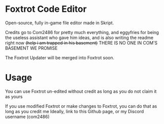 # Foxtrot Code Editor
Open-source, fully in-game file editor made in Skript.

Credits go to Com2486 for pretty much everything, and eggyfries for being the useless assistant who gave him ideas, and is also writing the readme right now ~~(help i am trapped in his basement)~~ THERE IS NO ONE IN COM'S BASEMENT WE PROMISE



The Foxtrot Updater will be merged into Foxtrot soon.



# Usage
You can use Foxtrot un-edited without credit as long as you do not claim it as yours

If you use modified Foxtrot or make changes to Foxtrot, you can do that as long as you credit me
Ideally, link to this Github page, or my Discord username (com2486)

